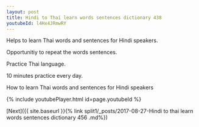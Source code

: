 ```yaml
---
layout: post
title: Hindi to Thai learn words sentences dictionary 438 
youtubeId: l4Hx4JRmwRY
---
```

 
 
Helps to learn Thai words and sentences for Hindi speakers.

Opportunitiy to repeat the words sentences. 

Practice Thai language. 
 
10 minutes practice every day. 
 
How to learn Thai words and sentences for Hindi speakers 
 
{% include youtubePlayer.html id=page.youtubeId %}
 
 
[Next]({{ site.baseurl }}{% link  split1/_posts/2017-08-27-Hindi to thai learn words sentences dictionary 456 .md%})
 
